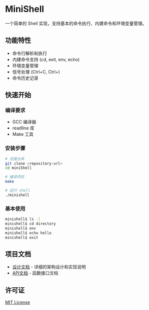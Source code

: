 # MiniShell

一个简单的 Shell 实现，支持基本的命令执行、内建命令和环境变量管理。

## 功能特性

- 命令行解析和执行
- 内建命令支持 (cd, exit, env, echo)
- 环境变量管理
- 信号处理 (Ctrl+C, Ctrl+\)
- 命令历史记录

## 快速开始

### 编译要求

- GCC 编译器
- readline 库
- Make 工具

### 安装步骤

```bash
# 克隆仓库
git clone <repository-url>
cd miniShell

# 编译项目
make

# 运行 shell
./minishell
```

### 基本使用

```bash
minishell$ ls -l
minishell$ cd directory
minishell$ env
minishell$ echo hello
minishell$ exit
```

## 项目文档

- [设计文档](doc/design.md) - 详细的架构设计和实现说明
- [API文档](doc/api.md) - 函数接口文档

## 许可证

[MIT License](LICENSE)
